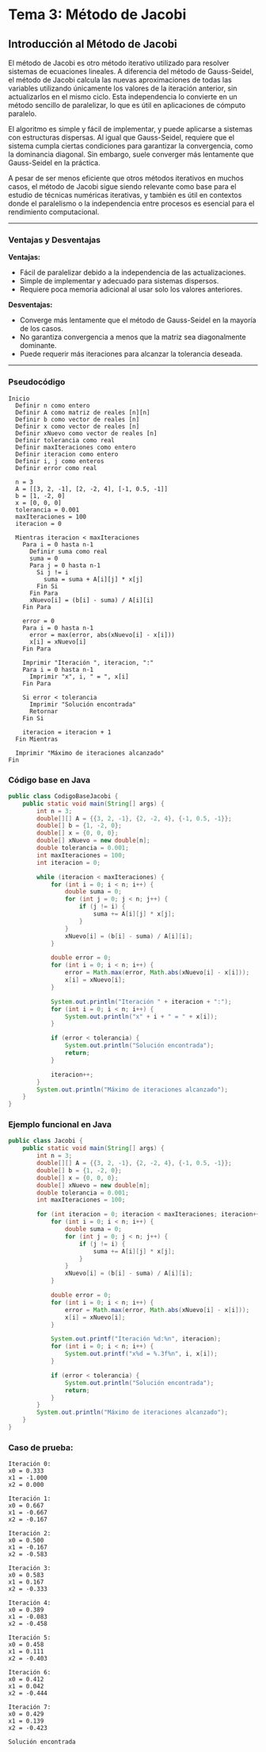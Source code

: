 # Tema 3: Método de Jacobi

## Introducción al Método de Jacobi

El método de Jacobi es otro método iterativo utilizado para resolver sistemas de ecuaciones lineales. A diferencia del método de Gauss-Seidel, el método de Jacobi calcula las nuevas aproximaciones de todas las variables utilizando únicamente los valores de la iteración anterior, sin actualizarlos en el mismo ciclo. Esta independencia lo convierte en un método sencillo de paralelizar, lo que es útil en aplicaciones de cómputo paralelo.

El algoritmo es simple y fácil de implementar, y puede aplicarse a sistemas con estructuras dispersas. Al igual que Gauss-Seidel, requiere que el sistema cumpla ciertas condiciones para garantizar la convergencia, como la dominancia diagonal. Sin embargo, suele converger más lentamente que Gauss-Seidel en la práctica.

A pesar de ser menos eficiente que otros métodos iterativos en muchos casos, el método de Jacobi sigue siendo relevante como base para el estudio de técnicas numéricas iterativas, y también es útil en contextos donde el paralelismo o la independencia entre procesos es esencial para el rendimiento computacional.

---

### Ventajas y Desventajas

**Ventajas:**
- Fácil de paralelizar debido a la independencia de las actualizaciones.
- Simple de implementar y adecuado para sistemas dispersos.
- Requiere poca memoria adicional al usar solo los valores anteriores.

**Desventajas:**
- Converge más lentamente que el método de Gauss-Seidel en la mayoría de los casos.
- No garantiza convergencia a menos que la matriz sea diagonalmente dominante.
- Puede requerir más iteraciones para alcanzar la tolerancia deseada.

---

### Pseudocódigo

```text
Inicio
  Definir n como entero
  Definir A como matriz de reales [n][n]
  Definir b como vector de reales [n]
  Definir x como vector de reales [n]
  Definir xNuevo como vector de reales [n]
  Definir tolerancia como real
  Definir maxIteraciones como entero
  Definir iteracion como entero
  Definir i, j como enteros
  Definir error como real

  n = 3
  A = [[3, 2, -1], [2, -2, 4], [-1, 0.5, -1]]
  b = [1, -2, 0]
  x = [0, 0, 0]
  tolerancia = 0.001
  maxIteraciones = 100
  iteracion = 0

  Mientras iteracion < maxIteraciones
    Para i = 0 hasta n-1
      Definir suma como real
      suma = 0
      Para j = 0 hasta n-1
        Si j != i
          suma = suma + A[i][j] * x[j]
        Fin Si
      Fin Para
      xNuevo[i] = (b[i] - suma) / A[i][i]
    Fin Para

    error = 0
    Para i = 0 hasta n-1
      error = max(error, abs(xNuevo[i] - x[i]))
      x[i] = xNuevo[i]
    Fin Para

    Imprimir "Iteración ", iteracion, ":"
    Para i = 0 hasta n-1
      Imprimir "x", i, " = ", x[i]
    Fin Para

    Si error < tolerancia
      Imprimir "Solución encontrada"
      Retornar
    Fin Si

    iteracion = iteracion + 1
  Fin Mientras

  Imprimir "Máximo de iteraciones alcanzado"
Fin
```

### Código base en Java

```java
public class CodigoBaseJacobi {
    public static void main(String[] args) {
        int n = 3;
        double[][] A = {{3, 2, -1}, {2, -2, 4}, {-1, 0.5, -1}};
        double[] b = {1, -2, 0};
        double[] x = {0, 0, 0};
        double[] xNuevo = new double[n];
        double tolerancia = 0.001;
        int maxIteraciones = 100;
        int iteracion = 0;

        while (iteracion < maxIteraciones) {
            for (int i = 0; i < n; i++) {
                double suma = 0;
                for (int j = 0; j < n; j++) {
                    if (j != i) {
                        suma += A[i][j] * x[j];
                    }
                }
                xNuevo[i] = (b[i] - suma) / A[i][i];
            }

            double error = 0;
            for (int i = 0; i < n; i++) {
                error = Math.max(error, Math.abs(xNuevo[i] - x[i]));
                x[i] = xNuevo[i];
            }

            System.out.println("Iteración " + iteracion + ":");
            for (int i = 0; i < n; i++) {
                System.out.println("x" + i + " = " + x[i]);
            }

            if (error < tolerancia) {
                System.out.println("Solución encontrada");
                return;
            }

            iteracion++;
        }
        System.out.println("Máximo de iteraciones alcanzado");
    }
}
```

### Ejemplo funcional en Java

```java
public class Jacobi {
    public static void main(String[] args) {
        int n = 3;
        double[][] A = {{3, 2, -1}, {2, -2, 4}, {-1, 0.5, -1}};
        double[] b = {1, -2, 0};
        double[] x = {0, 0, 0};
        double[] xNuevo = new double[n];
        double tolerancia = 0.001;
        int maxIteraciones = 100;

        for (int iteracion = 0; iteracion < maxIteraciones; iteracion++) {
            for (int i = 0; i < n; i++) {
                double suma = 0;
                for (int j = 0; j < n; j++) {
                    if (j != i) {
                        suma += A[i][j] * x[j];
                    }
                }
                xNuevo[i] = (b[i] - suma) / A[i][i];
            }

            double error = 0;
            for (int i = 0; i < n; i++) {
                error = Math.max(error, Math.abs(xNuevo[i] - x[i]));
                x[i] = xNuevo[i];
            }

            System.out.printf("Iteración %d:%n", iteracion);
            for (int i = 0; i < n; i++) {
                System.out.printf("x%d = %.3f%n", i, x[i]);
            }

            if (error < tolerancia) {
                System.out.println("Solución encontrada");
                return;
            }
        }
        System.out.println("Máximo de iteraciones alcanzado");
    }
}
```

### Caso de prueba:

```text
Iteración 0:
x0 = 0.333
x1 = -1.000
x2 = 0.000

Iteración 1:
x0 = 0.667
x1 = -0.667
x2 = -0.167

Iteración 2:
x0 = 0.500
x1 = -0.167
x2 = -0.583

Iteración 3:
x0 = 0.583
x1 = 0.167
x2 = -0.333

Iteración 4:
x0 = 0.389
x1 = -0.083
x2 = -0.458

Iteración 5:
x0 = 0.458
x1 = 0.111
x2 = -0.403

Iteración 6:
x0 = 0.412
x1 = 0.042
x2 = -0.444

Iteración 7:
x0 = 0.429
x1 = 0.139
x2 = -0.423

Solución encontrada
```
